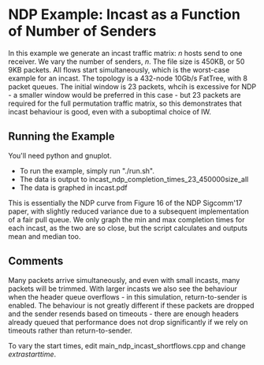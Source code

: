 # NDP Example: Incast as a Function of Number of Senders

In this example we generate an incast traffic matrix: _n_ hosts send
to one receiver.  We vary the number of senders, _n_.  The file size is
450KB, or 50 9KB packets.  All flows start simultaneously, which is
the worst-case example for an incast.  The topology is a 432-node
10Gb/s FatTree, with 8 packet queues.  The initial window is 23
packets, whcih is excessive for NDP - a smaller window would be
preferred in this case - but 23 packets are required for the full
permutation traffic matrix, so this demonstrates that incast behaviour
is good, even with a suboptimal choice of IW.

## Running the Example

You'll need python and gnuplot.

* To run the example, simply run "./run.sh".
* The data is output to incast_ndp_completion_times_23_450000size_all
* The data is graphed in incast.pdf

This is essentially the NDP curve from Figure 16 of the NDP Sigcomm'17
paper, with slightly reduced variance due to a subsequent
implementation of a fair pull queue.  We only graph the min and max
completion times for each incast, as the two are so close, but the
script calculates and outputs mean and median too.

## Comments

Many packets arrive simultaneously, and even with small incasts, many
packets will be trimmed.  With larger incasts we also see the
behaviour when the header queue overflows - in this simulation,
return-to-sender is enabled.  The behaviour is not greatly different
if these packets are dropped and the sender resends based on timeouts - 
there are enough headers already queued that performance does not
drop significantly if we rely on timeouts rather than
return-to-sender.

To vary the start times, edit main_ndp_incast_shortflows.cpp and change _extrastarttime_.
